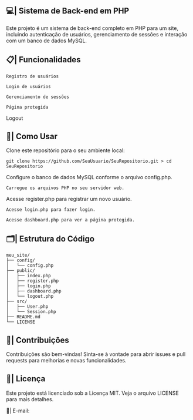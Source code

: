 ## 💻| Sistema de Back-end em PHP
Este projeto é um sistema de back-end completo em PHP para um site, incluindo autenticação de usuários, gerenciamento de sessões e interação com um banco de dados MySQL.

## 📋| Funcionalidades

```
Registro de usuários
```
```
Login de usuários
```
```
Gerenciamento de sessões
```
```
Página protegida
```

Logout

## 📖| Como Usar

Clone este repositório para o seu ambiente local:
```
git clone https://github.com/SeuUsuario/SeuRepositorio.git > cd SeuRepositorio

```
Configure o banco de dados MySQL conforme o arquivo config.php.
```
Carregue os arquivos PHP no seu servidor web.

```
Acesse register.php para registrar um novo usuário.

```
Acesse login.php para fazer login.

```
```
Acesse dashboard.php para ver a página protegida.
```

## 🗂️| Estrutura do Código

```
meu_site/
├── config/
│   └── config.php
├── public/
│   ├── index.php
│   ├── register.php
│   ├── login.php
│   ├── dashboard.php
│   └── logout.php
├── src/
│   ├── User.php
│   └── Session.php
├── README.md
└── LICENSE
```

## 👥| Contribuições
Contribuições são bem-vindas! Sinta-se à vontade para abrir issues e pull requests para melhorias e novas funcionalidades.

## 📑| Licença
Este projeto está licenciado sob a Licença MIT. Veja o arquivo LICENSE para mais detalhes.

   📩| E-mail: 

